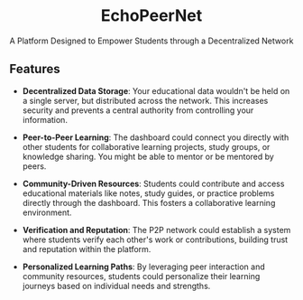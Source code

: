 <div align=center>
    <h1>EchoPeerNet</h1>
    <p>A Platform Designed to Empower Students through a Decentralized Network</p>
</div>


## Features

- **Decentralized Data Storage**: Your educational data wouldn't be held on a single server, but distributed across the network. This increases security and prevents a central authority from controlling your information.

- **Peer-to-Peer Learning**: The dashboard could connect you directly with other students for collaborative learning projects, study groups, or knowledge sharing. You might be able to mentor or be mentored by peers.

- **Community-Driven Resources**: Students could contribute and access educational materials like notes, study guides, or practice problems directly through the dashboard. This fosters a collaborative learning environment.

- **Verification and Reputation**: The P2P network could establish a system where students verify each other's work or contributions, building trust and reputation within the platform.

- **Personalized Learning Paths**: By leveraging peer interaction and community resources, students could personalize their learning journeys based on individual needs and strengths.
